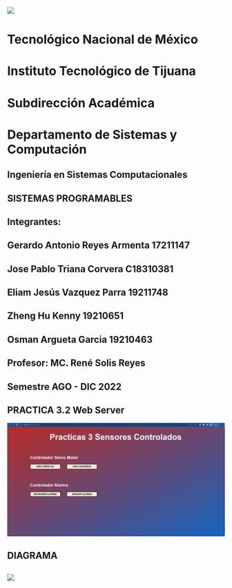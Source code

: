 ![](portadatcnm.png)
#    Tecnológico Nacional de México
#   Instituto Tecnológico de Tijuana
#        Subdirección Académica
# Departamento de Sistemas y Computación
##  Ingeniería en Sistemas Computacionales
##        SISTEMAS PROGRAMABLES 
## Integrantes: 
## Gerardo Antonio Reyes Armenta 17211147
## Jose Pablo Triana Corvera C18310381
## Eliam Jesús Vazquez Parra 19211748
## Zheng Hu Kenny 19210651
## Osman Argueta Garcia 19210463
##
##   Profesor: MC. René Solis Reyes
##     Semestre AGO - DIC 2022
## 

## PRACTICA 3.2 Web Server
![](Program.png)

## DIAGRAMA
##
![](diagrama.png)
